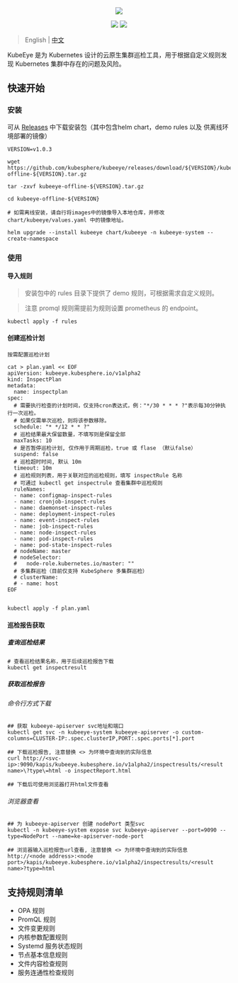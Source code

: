 <div align=center><img src="docs/images/KubeEye-O.svg?raw=true"></div>

<p align=center>
<a href="https://github.com/kubesphere/kubeeye/actions?query=event%3Apush+branch%3Amain+workflow%3ACI+"><img src="https://github.com/kubesphere/kubeeye/workflows/CI/badge.svg?branch=main&event=push"></a>
<!-- ALL-CONTRIBUTORS-BADGE:START - Do not remove or modify this section -->
<a href="https://github.com/kubesphere/kubeeye#contributors-"><img src="https://img.shields.io/badge/all_contributors-10-orange.svg?style=flat-square"></a>
<!-- ALL-CONTRIBUTORS-BADGE:END -->
</p>

> English | [中文](README_zh.md)

KubeEye 是为 Kubernetes 设计的云原生集群巡检工具，用于根据自定义规则发现 Kubernetes 集群中存在的问题及风险。

## 快速开始

### 安装
可从 [Releases](https://github.com/kubesphere/kubeeye/releases) 中下载安装包（其中包含helm chart，demo rules 以及 供离线环境部署的镜像）

```shell
VERSION=v1.0.3

wget https://github.com/kubesphere/kubeeye/releases/download/${VERSION}/kubeeye-offline-${VERSION}.tar.gz

tar -zxvf kubeeye-offline-${VERSION}.tar.gz

cd kubeeye-offline-${VERSION}

# 如需离线安装，请自行将images中的镜像导入本地仓库，并修改 chart/kubeeye/values.yaml 中的镜像地址。

helm upgrade --install kubeeye chart/kubeeye -n kubeeye-system --create-namespace

```

### 使用

#### 导入规则
   
> 安装包中的 rules 目录下提供了 demo 规则，可根据需求自定义规则。

> 注意 promql 规则需提前为规则设置 prometheus 的 endpoint。

```shell
kubectl apply -f rules
```

#### 创建巡检计划

    按需配置巡检计划
```shell
cat > plan.yaml << EOF
apiVersion: kubeeye.kubesphere.io/v1alpha2
kind: InspectPlan
metadata:
  name: inspectplan
spec:
  # 需要执行检查的计划时间，仅支持cron表达式，例："*/30 * * * ?"表示每30分钟执行一次巡检。
  # 如果仅需单次巡检，则将该参数移除。
  schedule: "* */12 * * ?"
  # 巡检结果最大保留数量，不填写则是保留全部
  maxTasks: 10 
  # 是否暂停巡检计划, 仅作用于周期巡检，true 或 flase （默认false）
  suspend: false
  # 巡检超时时间, 默认 10m
  timeout: 10m
  # 巡检规则列表，用于关联对应的巡检规则，填写 inspectRule 名称
  # 可通过 kubectl get inspectrule 查看集群中巡检规则
  ruleNames:
  - name: configmap-inspect-rules
  - name: cronjob-inspect-rules
  - name: daemonset-inspect-rules
  - name: deployment-inspect-rules
  - name: event-inspect-rules
  - name: job-inspect-rules
  - name: node-inspect-rules
  - name: pod-inspect-rules
  - name: pod-state-inspect-rules
  # nodeName: master
  # nodeSelector:
  #   node-role.kubernetes.io/master: ""        
  # 多集群巡检（目前仅支持 KubeSphere 多集群巡检）
  # clusterName: 
  # - name: host
EOF


kubectl apply -f plan.yaml
```

#### 巡检报告获取
##### 查询巡检结果
```shell
# 查看巡检结果名称，用于后续巡检报告下载
kubectl get inspectresult
```
##### 获取巡检报告
###### 命令行方式下载
```shell
## 获取 kubeeye-apiserver svc地址和端口
kubectl get svc -n kubeeye-system kubeeye-apiserver -o custom-columns=CLUSTER-IP:.spec.clusterIP,PORT:.spec.ports[*].port

## 下载巡检报告, 注意替换 <> 为环境中查询到的实际信息
curl http://<svc-ip>:9090/kapis/kubeeye.kubesphere.io/v1alpha2/inspectresults/<result name>\?type\=html -o inspectReport.html

## 下载后可使用浏览器打开html文件查看
```
###### 浏览器查看
```shell
## 为 kubeeye-apiserver 创建 nodePort 类型svc
kubectl -n kubeeye-system expose svc kubeeye-apiserver --port=9090 --type=NodePort --name=ke-apiserver-node-port

## 浏览器输入巡检报告url查看, 注意替换 <> 为环境中查询到的实际信息
http://<node address>:<node port>/kapis/kubeeye.kubesphere.io/v1alpha2/inspectresults/<result name>?type=html
```
## 支持规则清单
* OPA 规则
* PromQL 规则
* 文件变更规则
* 内核参数配置规则
* Systemd 服务状态规则
* 节点基本信息规则
* 文件内容检查规则
* 服务连通性检查规则
